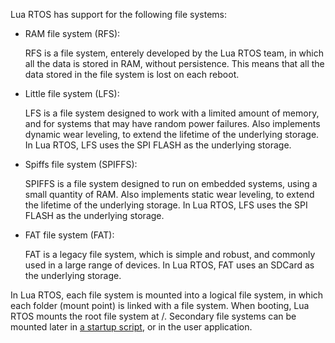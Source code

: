 Lua RTOS has support for the following file systems:

* RAM file system (RFS):

  RFS is a file system, enterely developed by the Lua RTOS team, in which all the data is stored in RAM, without persistence. This means that all the data stored in the file system is lost on each reboot.

* Little file system (LFS):

  LFS is a file system designed to work with a limited amount of memory, and for systems that may have random power failures. Also implements dynamic wear leveling, to extend the lifetime of the underlying storage. In Lua RTOS, LFS uses the SPI FLASH as the underlying storage.
  
* Spiffs file system (SPIFFS):

  SPIFFS is a file system designed to run on embedded systems, using a small quantity of RAM. Also implements static wear leveling, to extend the lifetime of the underlying storage. In Lua RTOS, LFS uses the SPI FLASH as the underlying storage.

* FAT file system (FAT):

  FAT is a legacy file system, which is simple and robust, and commonly used in a large range of devices. In Lua RTOS, FAT uses an SDCard as the underlying storage.

In Lua RTOS, each file system is mounted into a logical file system, in which each folder (mount point) is linked with a file system. When booting, Lua RTOS mounts the root file system at /. Secondary file systems can be mounted later in [a startup script](https://github.com/whitecatboard/Lua-RTOS-ESP32/wiki/Startup-scripts), or in the user application.
